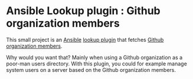# Ansible Lookup plugin : Github organization members

This small project is an [Ansible](https://www.ansible.com/) [lookup
plugin](https://docs.ansible.com/ansible/2.5/plugins/lookup.html) that
fetches [Github](https://github.com/) [organization
members](https://developer.github.com/v3/orgs/members/).

Why would you want that? Mainly when using a Github organization as a 
poor-man users directory. With this plugin, you could for example manage 
system users on a server based on the Github organization members.
